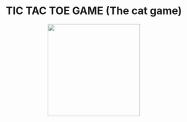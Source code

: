 <div align= "center">

<h1> TIC TAC TOE GAME (The cat game) </h1>
<img src="../imagenes/gatoimagen1.png" height="250" width="250">
</div align="center">
